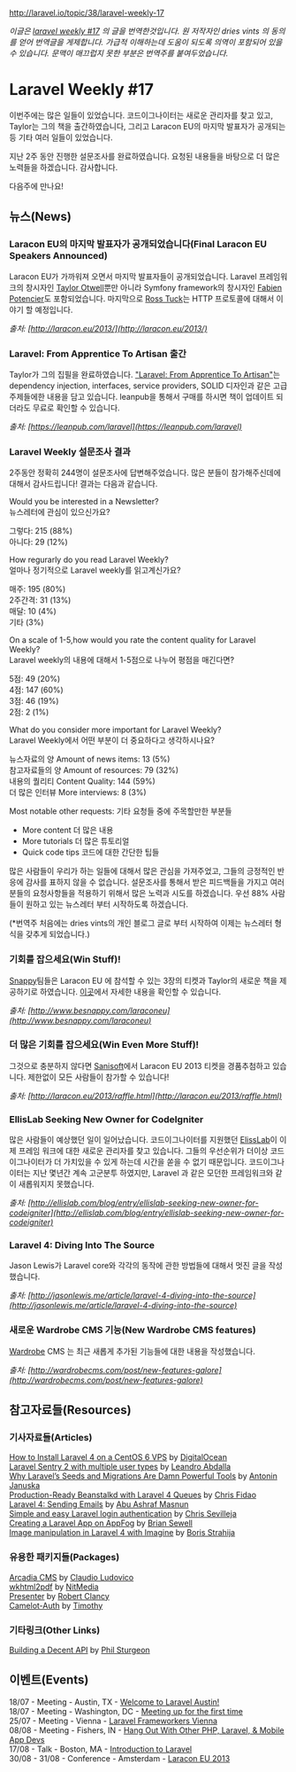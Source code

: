 http://laravel.io/topic/38/laravel-weekly-17

*이글은 [laravel weekly #17](http://laravel.io/topic/38/laravel-weekly-17) 의 글을 번역한것입니다. 원 저작자인 dries vints 의 동의를 얻어 번역글을 게제합니다. 가급적 이해하는데 도움이 되도록 의역이 포함되어 있을 수 있습니다. 문맥이 매끄럽지 못한 부분은 번역주를 붙여두었습니다.*

# Laravel Weekly #17

이번주에는 많은 일들이 있었습니다. 코드이그나이터는 새로운 관리자를 찾고 있고, Taylor는 그의 책을 출간하였습니다, 그리고 Laracon EU의 마지막 발표자가 공개되는 등 기타 여러 일들이 있었습니다.

지난 2주 동안 진행한 설문조사를 완료하였습니다. 요청된 내용들을 바탕으로 더 많은 노력들을 하겠습니다. 감사합니다.

다음주에 만나요!

## 뉴스(News)

### Laracon EU의 마지막 발표자가 공개되었습니다(Final Laracon EU Speakers Announced)

Laracon EU가 가까워져 오면서 마지막 발표자들이 공개되었습니다. Laravel 프레임워크의 창시자인 [Taylor Otwell](https://twitter.com/taylorotwell)뿐만 아니라 Symfony framework의 창시자인 [Fabien Potencier](https://twitter.com/fabpot)도 포함되었습니다. 
마지막으로 [Ross Tuck](https://twitter.com/rosstuck)는 HTTP 프로토콜에 대해서 이야기 할 예정입니다.

*출처: [http://laracon.eu/2013/](http://laracon.eu/2013/)*

### Laravel: From Apprentice To Artisan 출간

Taylor가 그의 집필을 완료하였습니다. ["Laravel: From Apprentice To Artisan"](https://leanpub.com/laravel)는 dependency injection, interfaces, service providers, SOLID 디자인과 같은 고급 주제들에한 내용을 담고 있습니다. leanpub을 통해서 구매를 하시면 책이 업데이트 되더라도 무료로 확인할 수 있습니다.

*출처: [https://leanpub.com/laravel](https://leanpub.com/laravel)*

### Laravel Weekly 설문조사 결과

2주동안 정확히 244명이 설문조사에 답변해주었습니다. 많은 분들이 참가해주신데에 대해서 감사드립니다! 결과는 다음과 같습니다. 

Would you be interested in a Newsletter?  
뉴스레터에 관심이 있으신가요?

그렇다: 215 (88%)  
아니다: 29 (12%)  

How regurarly do you read Laravel Weekly?  
얼마나 정기적으로 Laravel weekly를 읽고계신가요?

매주: 195 (80%)  
2주간격: 31 (13%)  
매달: 10 (4%)  
기타 (3%)  

On a scale of 1-5,how would you rate the content quality for Laravel Weekly?  
Laravel weekly의 내용에 대해서 1-5점으로 나누어 평점을 매긴다면?

5점: 49 (20%)  
4점: 147 (60%)  
3점: 46 (19%)  
2점: 2 (1%)  

What do you consider more important for Laravel Weekly?  
Laravel Weekly에서 어떤 부분이 더 중요하다고 생각하시나요?

뉴스자료의 양 Amount of news items: 13 (5%)  
참고자료들의 양 Amount of resources: 79 (32%)  
내용의 퀄리티 Content Quality: 144 (59%)  
더 많은 인터뷰 More interviews: 8 (3%)  

Most notable other requests:
기타 요청들 중에 주목할만한 부분들 

- More content 더 많은 내용
- More tutorials 더 많은 튜토리얼
- Quick code tips 코드에 대한 간단한 팁들

많은 사람들이 우리가 하는 일들에 대해서 많은 관심을 가져주었고, 그들의 긍정적인 반응에 감사를 표하지 않을 수 없습니다. 설문조사를 통해서 받은 피드백들을 가지고 여러분들의 요청사항들을 적용하기 위해서 많은 노력과 시도를 하겠습니다. 우선 88% 사람들이 원하고 있는 뉴스레터 부터 시작하도록 하겠습니다.

(*번역주 처음에는 dries vints의 개인 블로그 글로 부터 시작하여 이제는 뉴스레터 형식을 갖추게 되었습니다.)

### 기회를 잡으세요(Win Stuff)!

 [Snappy](http://www.besnappy.com/)팀들은 Laracon EU 에 참석할 수 있는 3장의 티켓과 Taylor의 새로운 책을 제공하기로 하였습니다. [이곳](http://www.besnappy.com/laraconeu)에서 자세한 내용을 확인할 수 있습니다. 

*출처: [http://www.besnappy.com/laraconeu](http://www.besnappy.com/laraconeu)*

### 더 많은 기회를 잡으세요(Win Even More Stuff)!

 그것으로 충분하지 않다면 [Sanisoft](http://www.sanisoft.com/)에서 Laracon EU 2013 티켓을 경품추첨하고 있습니다. 제한없이 모든 사람들이 참가할 수 있습니다!

*출처: [http://laracon.eu/2013/raffle.html](http://laracon.eu/2013/raffle.html)*

### EllisLab Seeking New Owner for CodeIgniter

많은 사람들이 예상했던 일이 일어났습니다. 코드이그나이터를 지원했던 [ElissLab](http://ellislab.com/)이 이제 프레임 워크에 대한 새로운 관리자를 찾고 있습니다. 
그들의 우선순위가 더이상 코드이그나이터가 더 가치있을 수 있게 하는데 시간을 쏟을 수 없기 때문입니다. 코드이그나이터는 지난 몇년간 계속 고군분투 하였지만, Laravel 과 같은 모던한 프레임워크와 같이 새롭워지지 못했습니다. 

*출처: [http://ellislab.com/blog/entry/ellislab-seeking-new-owner-for-codeigniter](http://ellislab.com/blog/entry/ellislab-seeking-new-owner-for-codeigniter)*

### Laravel 4: Diving Into The Source

Jason Lewis가 Laravel core와 각각의 동작에 관한 방법들에 대해서 멋진 글을 작성했습니다.

*출처: [http://jasonlewis.me/article/laravel-4-diving-into-the-source](http://jasonlewis.me/article/laravel-4-diving-into-the-source)*

### 새로운 Wardrobe CMS 기능(New Wardrobe CMS features)

[Wardrobe](http://wardrobecms.com/) CMS 는 최근 새롭게 추가된 기능들에 대한 내용을 작성했습니다.

*출처: [http://wardrobecms.com/post/new-features-galore](http://wardrobecms.com/post/new-features-galore)*

## 참고자료들(Resources)

### 기사자료들(Articles)

[How to Install Laravel 4 on a CentOS 6 VPS](https://www.digitalocean.com/community/articles/how-to-install-laravel-4-on-a-centos-6-vps) by [DigitalOcean](https://www.digitalocean.com)  
[Laravel Sentry 2 with multiple user types](https://gist.github.com/leabdalla/5999421) by [Leandro Abdalla](https://gist.github.com/leabdalla)  
[Why Laravel’s Seeds and Migrations Are Damn Powerful Tools](http://antjanus.com/blog/web-development-tutorials/back-end-development/why-laravels-seeds-and-migration-are-a-damn-powerful-tool/) by [Antonin Januska](http://antjanus.com/)  
[Production-Ready Beanstalkd with Laravel 4 Queues](http://fideloper.com/ubuntu-beanstalkd-and-laravel4) by [Chris Fidao](http://fideloper.com/)  
[Laravel 4: Sending Emails](http://www.masnun.com/2013/07/13/laravel-4-sending-emails.html) by [Abu Ashraf Masnun](http://www.masnun.com/)  
[Simple and easy Laravel login authentication](http://scotch.io/bar-talk/x/simple-and-easy-laravel-authentication) by [Chris Sevilleja](http://www.sevilayha.com/)  
[Creating a Laravel App on AppFog](http://bwsewell.com/2013/07/11/creating_a_laravel_app_on_appfog.html) by [Brian Sewell](http://bwsewell.com/)  
[Image manipulation in Laravel 4 with Imagine](http://creolab.hr/2013/07/image-manipulation-in-laravel-4-with-imagine/) by [Boris Strahija](http://creolab.hr/)

### 유용한 패키지들(Packages)

[Arcadia CMS](https://github.com/ludo237/Arcadia-CMS) by [Claudio Ludovico](https://github.com/ludo237)  
[wkhtml2pdf](https://github.com/NitMedia/wkhtml2pdf) by [NitMedia](https://github.com/NitMedia)  
[Presenter](https://github.com/robclancy/presenter) by [Robert Clancy](https://github.com/robclancy)  
[Camelot-Auth](https://github.com/taftse/camelot-auth/) by [Timothy](https://github.com/taftse)  

### 기타링크(Other Links)

[Building a Decent API](http://philsturgeon.co.uk/blog/2013/07/building-a-decent-api) by [Phil Sturgeon](http://philsturgeon.co.uk/)  

## 이벤트(Events)

18/07 - Meeting - Austin, TX - [Welcome to Laravel Austin!](http://www.meetup.com/Laravel-Austin/)  
18/07 - Meeting - Washington, DC - [Meeting up for the first time](http://www.meetup.com/Capital-Laravel-Group/events/127827542/)  
25/07 - Meeting - Vienna - [Laravel Frameworkers Vienna](http://www.meetup.com/Laravel-Frameworkers-Vienna/)  
08/08 - Meeting - Fishers, IN - [Hang Out With Other PHP, Laravel, & Mobile App Devs](http://www.meetup.com/Laravel-Modern-Web-Apps-in-Carmel-Fishers-Indianapolis/events/128471462/)  
17/08 - Talk - Boston, MA - [Introduction to Laravel](http://www.northeastphp.org/talks/view/10/Introduction-to-Laravel)  
30/08 - 31/08 - Conference - Amsterdam - [Laracon EU 2013](http://laracon.eu/2013/)  